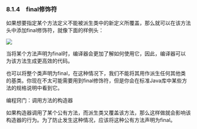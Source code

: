    

### 8.1.4　final修饰符

如果想要指定某个方法定义不能被派生类中的新定义所覆盖，那么就可以在该方法头中添加final修饰符，就像下面的样例头：

![](../Images/image10778.gif)

当将某个方法声明为final时，编译器会更加了解如何使用它，因此，编译器可以为该方法生成更高效的代码。

也可以将整个类声明为final，在这种情况下，我们不能将其用作派生任何其他类的基类。你现在不太可能需要用到final修饰符，但是你会在标准Java库中某些方法的规格说明中看到它。

编程窍门：调用方法的构造器

如果构造器调用了某个公有方法，而派生类又覆盖该方法，那么这样做就会影响该构造器的行为。为了防止发生这种情况，应该将这种公有方法声明为final。
